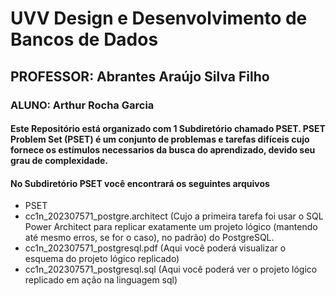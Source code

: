 # UVV Design e Desenvolvimento de Bancos de Dados
##  PROFESSOR: Abrantes Araújo Silva Filho
### ALUNO: Arthur Rocha Garcia
#### Este Repositório está organizado com 1 Subdiretório chamado PSET. PSET Problem Set (PSET) é um conjunto de problemas e tarefas difíceis cujo fornece os estímulos necessarios da busca do aprendizado, devido seu grau de complexidade. 
#### No Subdiretório PSET você encontrará os seguintes arquivos
- PSET
 - cc1n_202307571_postgre.architect (Cujo a primeira tarefa foi usar o SQL Power Architect para replicar exatamente um
projeto lógico (mantendo até mesmo erros, se for o caso), no padrão)
do PostgreSQL.
 - cc1n_202307571_postgresql.pdf (Aqui você poderá visualizar o esquema do projeto lógico replicado)
 - cc1n_202307571_postgresql.sql (Aqui você poderá ver o projeto lógico replicado em ação na linguagem sql)
